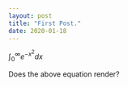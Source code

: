 ```yaml
---
layout: post
title: "First Post."
date: 2020-01-18
---
```


$\int_0^\infty e^{-x^2} dx$

Does the above equation render?
